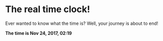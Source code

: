 # The real time clock!

Ever wanted to know what the time is? Well, your journey is about to end!

**The time is Nov 24, 2017, 02:19**
